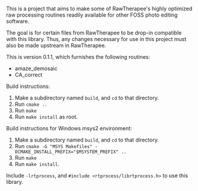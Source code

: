 This is a project that aims to make some of RawTherapee's highly optimized raw processing routines readily available for other FOSS photo editing software.

The goal is for certain files from RawTherapee to be drop-in compatible with this library. Thus, any changes necessary for use in this project must also be made upstream in RawTherapee.

This is version 0.1.1, which furnishes the following routines:

* amaze_demosaic
* CA_correct

Build instructions:

1. Make a subdirectory named `build`, and `cd` to that directory.
2. Run `cmake ..`
3. Run `make`
4. Run `make install` as root.

Build instructions for Windows msys2 environment:

1. Make a subdirectory named `build`, and `cd` to that directory.
2. Run `cmake -G "MSYS Makefiles" -DCMAKE_INSTALL_PREFIX="$MSYSTEM_PREFIX" ..`
3. Run `make`
4. Run `make install`.


Include `-lrtprocess`, and `#include <rtprocess/librtprocess.h>` to use this library.
